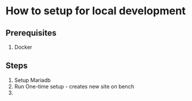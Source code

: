 # How to setup for local development

## Prerequisites
1. Docker

## Steps
1. Setup Mariadb
2. Run One-time setup - creates new site on bench
3. 




